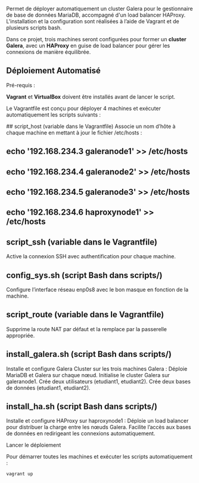 Permet de déployer automatiquement un cluster Galera pour le gestionnaire de base de données MariaDB, accompagné d'un load balancer HAProxy. L'installation et la configuration sont réalisées à l’aide de Vagrant et de plusieurs scripts bash.

Dans ce projet, trois machines seront configurées pour former un **cluster Galera**, avec un **HAProxy** en guise de load balancer pour gérer les connexions de manière équilibrée.

## Déploiement Automatisé
Pré-requis :

**Vagrant** et **VirtualBox** doivent être installés avant de lancer le script.

Le Vagrantfile est conçu pour déployer 4 machines et exécuter automatiquement les scripts suivants :

## script_host (variable dans le Vagrantfile)
Associe un nom d’hôte à chaque machine en mettant à jour le fichier /etc/hosts :

## echo '192.168.234.3 galeranode1' >> /etc/hosts
## echo '192.168.234.4 galeranode2' >> /etc/hosts
## echo '192.168.234.5 galeranode3' >> /etc/hosts
## echo '192.168.234.6 haproxynode1' >> /etc/hosts

## script_ssh (variable dans le Vagrantfile)
Active la connexion SSH avec authentification pour chaque machine.

## config_sys.sh (script Bash dans scripts/)
Configure l’interface réseau enp0s8 avec le bon masque en fonction de la machine.

## script_route (variable dans le Vagrantfile)
Supprime la route NAT par défaut et la remplace par la passerelle appropriée.

## install_galera.sh (script Bash dans scripts/)
Installe et configure Galera Cluster sur les trois machines Galera :
Déploie MariaDB et Galera sur chaque nœud.
Initialise le cluster Galera sur galeranode1.
Crée deux utilisateurs (etudiant1, etudiant2).
Crée deux bases de données (etudiant1, etudiant2).

## install_ha.sh (script Bash dans scripts/)
Installe et configure HAProxy sur haproxynode1 :
Déploie un load balancer pour distribuer la charge entre les nœuds Galera.
Facilite l’accès aux bases de données en redirigeant les connexions automatiquement.

Lancer le déploiement

Pour démarrer toutes les machines et exécuter les scripts automatiquement :
```bash
vagrant up
```